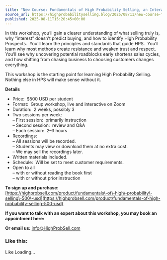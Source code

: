 ```yaml
---
title: "New Course: Fundamentals of High Probability Selling, an Interactive Workshop"
source_url: https://highprobabilityselling.blog/2025/08/11/new-course-fundamentals-of-high-probability-selling-an-interactive-workshop
published: 2025-08-11T15:20:45+00:00
---
```

In this workshop, you’ll gain a clearer understanding of what selling truly is, why “interest” doesn’t predict buying, and how to identify High Probability Prospects.  You’ll learn the principles and standards that guide HPS.  You’ll learn why most methods create resistance and weaken trust and respect.  You’ll see why uncovering potential roadblocks early shortens sales cycles, and how shifting from chasing business to choosing customers changes everything.


This workshop is the starting point for learning High Probability Selling.  Nothing else in HPS will make sense without it.


**Details**


* Price:  $500 USD per student
* Format:  Group workshop, live and interactive on Zoom
* Duration:  2 weeks, possibly 3
* Two sessions per week:  
– First session:  primarily instruction  
– Second session:  review and Q\&A  
– Each session:  2–3 hours
* Recordings:    
– All sessions will be recorded.    
– Students may view or download them at no extra cost.    
– We may sell the recordings later.
* Written materials included.
* Schedule:  Will be set to meet customer requirements.
* Open to all  
– with or without reading the book first  
– with or without prior instruction


**To sign up and purchase:**   
[https://highprobsell.com/product/fundamentals\-of\-high\-probability\-selling\-500\-usd](https://highprobsell.com/product/fundamentals-of-high-probability-selling-500-usd)


**If you want to talk with an expert about this workshop, you may book an appointment here:**



**Or email us:** [info@HighProbSell.com](mailto:info@HighProbSell.com?subject=Regarding%20Fundamentals%20of%20HPS%20Workshop)



### Like this:

Like Loading...

